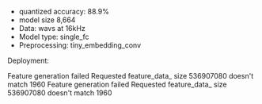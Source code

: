 - quantized accuracy: 88.9%
- model size 8,664
- Data: wavs at 16kHz
- Model type: single_fc 
- Preprocessing: tiny_embedding_conv


Deployment: 

Feature generation failed
Requested feature_data_ size 536907080 doesn't match 1960
Feature generation failed
Requested feature_data_ size 536907080 doesn't match 1960